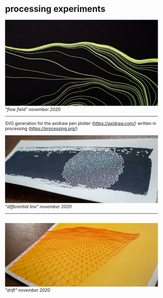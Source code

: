 # processing experiments

<img src="./output/neon_flow_field.jpg" alt="flow field drawn in fluorescent ink on black paper" />
<i>"flow field" november 2020</i>
<hr />

SVG generation for the axidraw pen plotter (https://axidraw.com/)
written in processing (https://processing.org/)

<img src="./output/differential_line_purple_1.jpg" alt="differential line in purple" />
<i>"differential line" november 2020</i>
<hr />
<br />

<img src="./output/drift_gamboge_coral_4.jpg" alt="drift" />
<i>"drift" november 2020</i>
